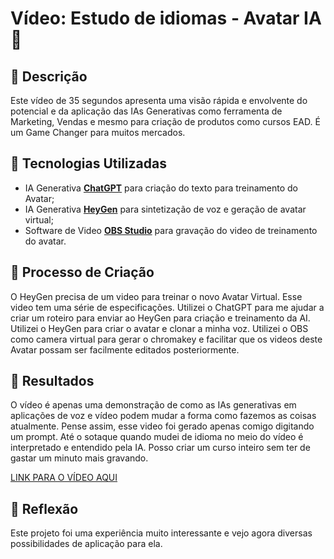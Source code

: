 # Vídeo: Estudo de idiomas - Avatar IA 🎥

## 📒 Descrição
Este vídeo de 35 segundos apresenta uma visão rápida e envolvente do potencial e da aplicação das IAs Generativas como ferramenta de Marketing, Vendas e mesmo para criação de produtos como cursos EAD. É um Game Changer para muitos mercados.

## 🤖 Tecnologias Utilizadas
- IA Generativa **[ChatGPT](https://chat.openai.com)** para criação do texto para treinamento do Avatar;
- IA Generativa **[HeyGen](https://app.heygen.com/)** para sintetização de voz e geração de avatar virtual;
- Software de Video **[OBS Studio](https://obsproject.com/pt-br)** para gravação do video de treinamento do avatar.

## 🧐 Processo de Criação
O HeyGen precisa de um video para treinar o novo Avatar Virtual. Esse video tem uma série de especificações.
Utilizei o ChatGPT para me ajudar a criar um roteiro para enviar ao HeyGen para criação e treinamento da AI.
Utilizei o HeyGen para criar o avatar e clonar a minha voz.
Utilizei o OBS como camera virtual para gerar o chromakey e facilitar que os videos deste Avatar possam ser facilmente editados posteriormente.

## 🚀 Resultados
O vídeo é apenas uma demonstração de como as IAs generativas em aplicações de voz e vídeo podem mudar a forma como fazemos as coisas atualmente. Pense assim, esse video foi gerado apenas comigo digitando um prompt. Até o sotaque quando mudei de idioma no meio do vídeo é interpretado e entendido pela IA. Posso criar um curso inteiro sem ter de gastar um minuto mais gravando.

[LINK PARA O VÍDEO AQUI](https://youtu.be/i7-0NqyS6dE)

## 💭 Reflexão
Este projeto foi uma experiência muito interessante e vejo agora diversas possibilidades de aplicação para ela.
